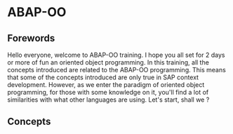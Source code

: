 # ABAP-OO

## Forewords
Hello everyone, welcome to ABAP-OO training. I hope you all set for 2 days or more of fun an oriented object programming.
In this training, all the concepts introduced are related to the ABAP-OO programming. This means that some of the concepts introduced are only true in SAP context development.
However, as we enter the paradigm of oriented object programming, for those with some knowledge on it, you'll find a lot of similarities with what other languages are using.
Let's start, shall we ?
## Concepts
